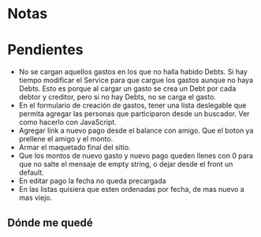 # Notas
# Pendientes
* No se cargan aquellos gastos en los que no halla habido Debts. Si hay tiempo modificar el Service para que cargue los gastos aunque no haya Debts. Esto es porque al cargar un gasto se crea un Debt por cada debtor y creditor, pero si no hay Debts, no se carga el gasto.
* En el formulario de creación de gastos, tener una lista deslegable que permita agregar las personas que participaron desde un buscador. Ver como hacerlo con JavaScript.
* Agregar link a nuevo pago desde el balance con amigo. Que el boton ya prellene el amigo y el monto.
* Armar el maquetado final del sitio.
* Que los montos de nuevo gasto y nuevo pago queden llenes con 0 para que no salte el mensaje de empty string, o dejar desde el front un default.
* En editar pago la fecha no queda precargada
* En las listas quisiera que esten ordenadas por fecha, de mas nuevo a mas viejo.

## Dónde me quedé
